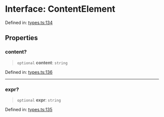# Interface: ContentElement

Defined in: [types.ts:134](https://github.com/caweinshenker/sxcml-js/blob/957847bdc6405b8502a575517be9bde5a1c195dc/src/types.ts#L134)

## Properties

### content?

> `optional` **content**: `string`

Defined in: [types.ts:136](https://github.com/caweinshenker/sxcml-js/blob/957847bdc6405b8502a575517be9bde5a1c195dc/src/types.ts#L136)

***

### expr?

> `optional` **expr**: `string`

Defined in: [types.ts:135](https://github.com/caweinshenker/sxcml-js/blob/957847bdc6405b8502a575517be9bde5a1c195dc/src/types.ts#L135)
